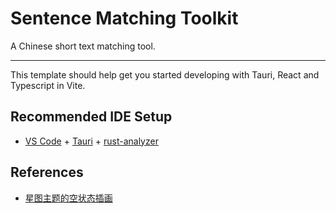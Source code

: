 # Sentence Matching Toolkit

A Chinese short text matching tool.

---

This template should help get you started developing with Tauri, React and Typescript in Vite.

## Recommended IDE Setup

- [VS Code](https://code.visualstudio.com/) + [Tauri](https://marketplace.visualstudio.com/items?itemName=tauri-apps.tauri-vscode) + [rust-analyzer](https://marketplace.visualstudio.com/items?itemName=rust-lang.rust-analyzer)

## References

- [星图主题的空状态插画](https://iconpark.oceanengine.com/illustrations/1)
